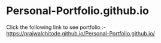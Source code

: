 # Personal-Portfolio.github.io
Click the following link to see portfolio :-
https://prajwalchitode.github.io/Personal-Portfolio.github.io/
